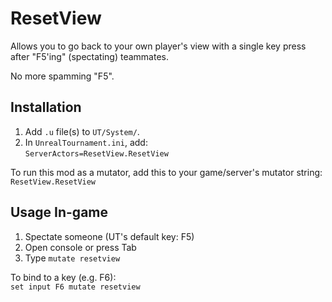 # ResetView
Allows you to go back to your own player's view with a single key press after "F5'ing" (spectating) teammates. 

No more spamming "F5".

## Installation

1. Add `.u` file(s) to `UT/System/`.
2. In `UnrealTournament.ini`, add:  
   `ServerActors=ResetView.ResetView`
   
To run this mod as a mutator, add this to your game/server's mutator string:  
`ResetView.ResetView`

## Usage In-game

1. Spectate someone (UT's default key: F5)
2. Open console or press Tab
3. Type `mutate resetview`

To bind to a key (e.g. F6):  
`set input F6 mutate resetview`
